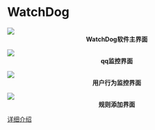 # WatchDog

![](http://ww1.sinaimg.cn/large/86d5b437gy1g0zyrt3o2wj20mk0f7t9e.jpg)
<br>
<strong style="display: block; text-align:center;">WatchDog软件主界面</strong>

![](http://ww1.sinaimg.cn/large/86d5b437gy1g0zyxu61e7j20v40j9dq3.jpg)
<strong style="display: block; text-align:center;">qq监控界面</strong>


![](http://ww1.sinaimg.cn/large/86d5b437gy1g0zyylei5vj20yi0ivtk3.jpg)
<strong style="display: block; text-align:center;">用户行为监控界面</strong>


![](http://ww1.sinaimg.cn/large/86d5b437gy1g0zyz958baj20yj0iuwi9.jpg)
<strong style="display: block; text-align:center;">规则添加界面</strong>

[详细介绍](/image/informationSecure.pdf)
